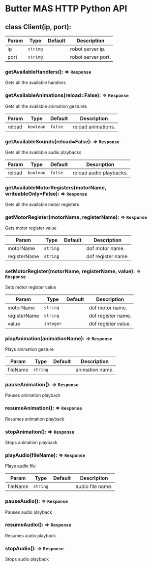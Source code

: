 # Butter MAS HTTP Python API

## class Client(ip, port):
| Param | Type | Default | Description |
| --- | --- | --- | --- |
| ip | <code>string</code> |  | robot server ip. |
| port | <code>string</code> |  | robot server port. |

###    getAvailableHandlers(): ⇒ <code>Response</code>
Gets all the available handlers

###    getAvailableAnimations(reload=False): ⇒ <code>Response</code>
Gets all the available animation gestures

| Param | Type | Default | Description |
| --- | --- | --- | --- |
| reload | <code>boolean</code> | <code>false</code> | reload animations. |

###    getAvailableSounds(reload=False): ⇒ <code>Response</code>
Gets all the available audio playbacks

| Param | Type | Default | Description |
| --- | --- | --- | --- |
| reload | <code>boolean</code> | <code>false</code> | reload audio playbacks. |

###    getAvailableMotorRegisters(motorName, writeableOnly=False): ⇒ <code>Response</code>
Gets all the available motor registers

###    getMotorRegister(motorName, registerName): ⇒ <code>Response</code>
Gets motor register value

| Param | Type | Default | Description |
| --- | --- | --- | --- |
| motorName | <code>string</code> |  | dof motor name. |
| registerName | <code>string</code> |  | dof register name. |

###    setMotorRegister(motorName, registerName, value): ⇒ <code>Response</code>
Sets motor register value

| Param | Type | Default | Description |
| --- | --- | --- | --- |
| motorName | <code>string</code> |  | dof motor name. |
| registerName | <code>string</code> |  | dof register name. |
| value | <code>integer</code> |  | dof register value. |

###    playAnimation(animationName): ⇒ <code>Response</code>
Plays animation gesture

| Param | Type | Default | Description |
| --- | --- | --- | --- |
| fileName | <code>string</code> |  | animation name. |

###    pauseAnimation(): ⇒ <code>Response</code>
Pauses animation playback

###    resumeAnimation(): ⇒ <code>Response</code>
Resumes animation playback

###    stopAnimation(): ⇒ <code>Response</code>
Stops animation playback

###    playAudio(fileName): ⇒ <code>Response</code>
Plays audio file

| Param | Type | Default | Description |
| --- | --- | --- | --- |
| fileName | <code>string</code> |  | audio file name. |

###    pauseAudio(): ⇒ <code>Response</code>
Pauses audio playback

###    resumeAudio(): ⇒ <code>Response</code>
Resumes audio playback

###    stopAudio(): ⇒ <code>Response</code>
Stops audio playback
